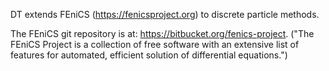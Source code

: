 DT extends FEniCS (https://fenicsproject.org) to discrete particle methods.

The FEniCS git repository is at: https://bitbucket.org/fenics-project.
("The FEniCS Project is a collection of free software with an
extensive list of features for automated, efficient solution of
differential equations.")
